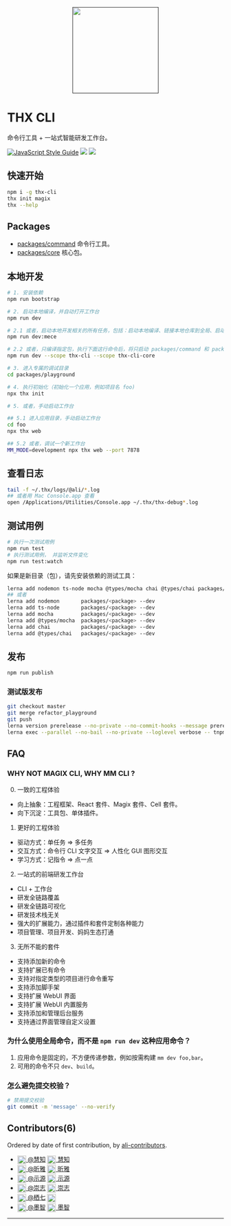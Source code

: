 <div align="center">
  <a href="">
    <!-- <img width="200" height="200" src="./packages/server/assets/favicon.svg" /> -->
    <img width="200" height="200" src="//img.alicdn.com/tfs/TB10M8q4YY1gK0jSZTEXXXDQVXa-128-128.svg" />
  </a>
  <!-- <h1>webpack.js.org</h1> -->
  <!-- Guides, documentation, and all things webpack. -->
</div>

# THX CLI
命令行工具 + 一站式智能研发工作台。

[![JavaScript Style Guide](https://img.shields.io/badge/code_style-standard-brightgreen.svg)](https://standardjs.com)
![](https://img.shields.io/badge/scripts-mm%20dev-brightgreen)
![](https://img.shields.io/badge/monorepo-lerna-brightgreen)

## 快速开始

```sh
npm i -g thx-cli
thx init magix
thx --help
```

## Packages
* [packages/command](./packages/command) 命令行工具。
* [packages/core](./packages/core) 核心包。

## 本地开发
```sh
# 1. 安装依赖
npm run bootstrap

# 2. 启动本地编译，并自动打开工作台
npm run dev

# 2.1 或者，启动本地开发相关的所有任务，包括：启动本地编译、链接本地仓库到全局、启动测试用例、启动文档生成工具、启动依赖分析工具
npm run dev:mece

# 2.2 或者，只编译指定包，执行下面这行命令后，将只启动 packages/command 和 packages/core 两个目录的本地编译
npm run dev --scope thx-cli --scope thx-cli-core

# 3. 进入专属的调试目录
cd packages/playground

# 4. 执行初始化（初始化一个应用，例如项目名 foo)
npx thx init

# 5. 或者，手动启动工作台

## 5.1 进入应用目录，手动启动工作台
cd foo
npx thx web

## 5.2 或者，调试一个新工作台
MM_MODE=development npx thx web --port 7878 
```

## 查看日志
```sh
tail -f ~/.thx/logs/@ali/*.log
## 或者用 Mac Console.app 查看
open /Applications/Utilities/Console.app ~/.thx/thx-debug*.log
```


## 测试用例
```sh
# 执行一次测试用例
npm run test
# 执行测试用例， 并监听文件变化
npm run test:watch
```

如果是新目录（包），请先安装依赖的测试工具：
```sh
lerna add nodemon ts-node mocha @types/mocha chai @types/chai packages/<package> --dev
## 或者
lerna add nodemon       packages/<package> --dev
lerna add ts-node       packages/<package> --dev
lerna add mocha         packages/<package> --dev
lerna add @types/mocha  packages/<package> --dev
lerna add chai          packages/<package> --dev
lerna add @types/chai   packages/<package> --dev

```

## 发布

```sh
npm run publish
```

### 测试版发布
```sh
git checkout master
git merge refactor_playground
git push
lerna version prerelease --no-private --no-commit-hooks --message prerelease --loglevel verbose
lerna exec --parallel --no-bail --no-private --loglevel verbose -- tnpm publish
```

## FAQ

### WHY NOT MAGIX CLI, WHY MM CLI ?
0. 一致的工程体验
  * 向上抽象：工程框架、React 套件、Magix 套件、Cell 套件。
  * 向下沉淀：工具包、单体插件。
1. 更好的工程体验
  * 驱动方式：单任务 => 多任务
  * 交互方式：命令行 CLI 文字交互 => 人性化 GUI 图形交互
  * 学习方式：记指令 => 点一点
2. 一站式的前端研发工作台 
  * CLI + 工作台
  * 研发全链路覆盖
  * 研发全链路可视化
  * 研发技术栈无关
  * 强大的扩展能力，通过插件和套件定制各种能力
  * 项目管理、项目开发、妈妈生态打通
3. 无所不能的套件
  * 支持添加新的命令
  * 支持扩展已有命令
  * 支持对指定类型的项目进行命令重写
  * 支持添加脚手架
  * 支持扩展 WebUI 界面
  * 支持扩展 WebUI 内置服务
  * 支持添加和管理后台服务
  * 支持通过界面管理自定义设置



### 为什么使用全局命令，而不是 `npm run dev` 这种应用命令？

1. 应用命令是固定的，不方便传递参数，例如按需构建 `mm dev foo,bar`。
2. 可用的命令不只 `dev`、`build`。



### 怎么避免提交校验？

```sh
# 禁用提交校验
git commit -m 'message' --no-verify
```

## Contributors(6)

Ordered by date of first contribution, by [ali-contributors](https://gitlab.alibaba-inc.com/node/ali-contributors).

- <a target="_blank" href="https://work.alibaba-inc.com/work/u/88075"><img style="vertical-align: middle;" width="20" src="https://work.alibaba-inc.com/photo/88075.40x40.xz.jpg"> @慧知</a> <a target="_blank" href="dingtalk://dingtalkclient/action/sendmsg?dingtalk_id=jq3zrj9"><img style="vertical-align: middle;" width="20" src="https://img.alicdn.com/tfs/TB18HtyiyqAXuNjy1XdXXaYcVXa-24-24.svg"> 慧知</a>
- <a target="_blank" href="https://work.alibaba-inc.com/work/u/76585"><img style="vertical-align: middle;" width="20" src="https://work.alibaba-inc.com/photo/76585.40x40.xz.jpg"> @昕雅</a> <a target="_blank" href="dingtalk://dingtalkclient/action/sendmsg?dingtalk_id=jtz9pi8"><img style="vertical-align: middle;" width="20" src="https://img.alicdn.com/tfs/TB18HtyiyqAXuNjy1XdXXaYcVXa-24-24.svg"> 昕雅</a>
- <a target="_blank" href="https://work.alibaba-inc.com/work/u/87546"><img style="vertical-align: middle;" width="20" src="https://work.alibaba-inc.com/photo/87546.40x40.xz.jpg"> @示源</a> <a target="_blank" href="dingtalk://dingtalkclient/action/sendmsg?dingtalk_id=hoe9ng5"><img style="vertical-align: middle;" width="20" src="https://img.alicdn.com/tfs/TB18HtyiyqAXuNjy1XdXXaYcVXa-24-24.svg"> 示源</a>
- <a target="_blank" href="https://work.alibaba-inc.com/work/u/50763"><img style="vertical-align: middle;" width="20" src="https://work.alibaba-inc.com/photo/50763.40x40.xz.jpg"> @崇志</a> <a target="_blank" href="dingtalk://dingtalkclient/action/sendmsg?dingtalk_id=vuop5vn"><img style="vertical-align: middle;" width="20" src="https://img.alicdn.com/tfs/TB18HtyiyqAXuNjy1XdXXaYcVXa-24-24.svg"> 崇志</a>
- <a target="_blank" href="https://work.alibaba-inc.com/work/u/101102"><img style="vertical-align: middle;" width="20" src="https://work.alibaba-inc.com/photo/101102.40x40.xz.jpg"> @栖七</a> <a target="_blank" href="http://amos.im.alisoft.com/msg.aw?v=2&site=cntaobao&s=2&charset=utf-8&uid=%E6%A0%96%E4%B8%83"><img style="vertical-align: middle;" width="20" src="http://amos.alicdn.com/online.aw?v=2&uid=%E6%A0%96%E4%B8%83&site=cntaobao&s=1&charset=utf-8"></a>
- <a target="_blank" href="https://work.alibaba-inc.com/work/u/59071"><img style="vertical-align: middle;" width="20" src="https://work.alibaba-inc.com/photo/59071.40x40.xz.jpg"> @墨智</a> <a target="_blank" href="dingtalk://dingtalkclient/action/sendmsg?dingtalk_id=y6dx6py"><img style="vertical-align: middle;" width="20" src="https://img.alicdn.com/tfs/TB18HtyiyqAXuNjy1XdXXaYcVXa-24-24.svg"> 墨智</a>

--------------------
